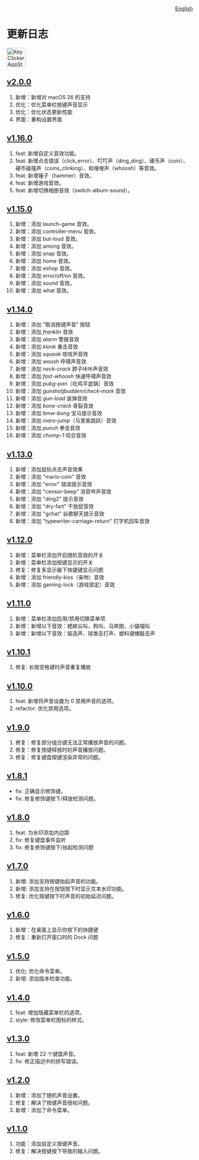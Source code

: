 <p align="right">
  <a href="./CHANGELOG.md">English</a>
</p>
<!--rehype:style=float: right; bottom: -36px; position: relative;-->

更新日志
===

<a target="_blank" href="https://apps.apple.com/app/key-clicker/6740425504" title="KeyClicker for macOS">
    <img alt="KeyClicker AppStore" src="https://jaywcjlove.github.io/sb/download/macos.svg" height="51">
</a>

## [v2.0.0](https://github.com/jaywcjlove/key-clicker/releases/tag/v2.0.0)

1. 新增：新增对 macOS 26 的支持
2. 优化：优化菜单栏按键声音显示
3. 优化：优化状态更新性能
4. 界面：重构设置界面

## [v1.16.0](https://github.com/jaywcjlove/key-clicker/releases/tag/v1.16.0)

1. feat: 新增自定义音效功能。
2. feat: 新增点击错误（click_error）、叮叮声（ding_ding）、硬币声（coin）、硬币碰撞声（coins_clinking）、和嗖嗖声（whoosh）等音效。
3. feat: 新增锤子（hammer）音效。
4. feat: 新增游戏音效。
5. feat: 新增切换相册音效（switch-album-sound）。

## [v1.15.0](https://github.com/jaywcjlove/key-clicker/releases/tag/v1.15.0)

1. 新增：添加 launch-game 音效。
2. 新增：添加 controller-menu 音效。
3. 新增：添加 but-loud 音效。
4. 新增：添加 among 音效。
5. 新增：添加 snap 音效。
6. 新增：添加 home 音效。
7. 新增：添加 eshop 音效。
8. 新增：添加 error/off/on 音效。
9. 新增：添加 sound 音效。
10. 新增：添加 what 音效。

## [v1.14.0](https://github.com/jaywcjlove/key-clicker/releases/tag/v1.14.0)

1. 新增：添加 “取消按键声音” 按钮
2. 新增：添加 *franklin* 音效
3. 新增：添加 *alarm* 警报音效
4. 新增：添加 *klonk* 重击音效
5. 新增：添加 *squeak* 吱吱声音效
6. 新增：添加 *woosh* 呼啸声音效
7. 新增：添加 *neck-crack* 脖子咔咔声音效
8. 新增：添加 *fast-whoosh* 快速呼啸声音效
9. 新增：添加 *pubg-pan*（吃鸡平底锅）音效
10. 新增：添加 *gunshotjbudden/check-mark* 音效
11. 新增：添加 *gun-load* 装弹音效
12. 新增：添加 *bone-crack* 骨裂音效
13. 新增：添加 *bmw-bong* 宝马提示音效
14. 新增：添加 *maro-jump*（马里奥跳跃）音效
15. 新增：添加 *punch* 拳击音效
16. 新增：添加 *chomp-1* 咬合音效

## [v1.13.0](https://github.com/jaywcjlove/key-clicker/releases/tag/v1.13.0)

1. 新增：添加鼠标点击声音效果
2. 新增：添加 "mario-coin" 音效
3. 新增：添加 "error" 错误提示音效
4. 新增：添加 "censor-beep" 消音哔声音效
5. 新增：添加 "ding2" 提示音效
6. 新增：添加 "dry-fart" 干放屁音效
7. 新增：添加 "gchat" 谷歌聊天提示音效
8. 新增：添加 "typewriter-carriage-return" 打字机回车音效

## [v1.12.0](https://github.com/jaywcjlove/key-clicker/releases/tag/v1.12.0)

1. 新增：菜单栏添加开启随机音效的开关
2. 新增：菜单栏添加按键显示的开关
3. 修复：修复多显示器下快捷键显示问题
4. 新增：添加 friendly-kiss（亲吻）音效
5. 新增：添加 gaming-lock（游戏锁定）音效

## [v1.11.0](https://github.com/jaywcjlove/key-clicker/releases/tag/v1.11.0)

1. 新增：菜单栏添加启用/禁用切换菜单项
2. 新增：新增以下音效：蟋蟀尖叫、狗叫、马奔跑、小猫喵叫
3. 新增：新增以下音效：锻造声、球类击打声、塑料键帽敲击声

## [v1.10.1](https://github.com/jaywcjlove/key-clicker/releases/tag/v1.10.1)

1. 修复: 长按空格键时声音重复播放

## [v1.10.0](https://github.com/jaywcjlove/key-clicker/releases/tag/v1.10.0)

1. feat: 新增将声音设置为 0 禁用声音的选项。
2. refactor: 优化禁用选项。

## [v1.9.0](https://github.com/jaywcjlove/key-clicker/releases/tag/v1.9.0)

1. 修复：修复部分组合键无法正常播放声音的问题。
2. 修复：修复按键释放时的声音播放问题。
3. 修复：修复键盘按键渲染异常的问题。

## [v1.8.1](https://github.com/jaywcjlove/key-clicker/releases/tag/v1.8.1)

- fix: 正确显示修饰键。
- fix: 修复修饰键按下/释放检测问题。

## [v1.8.0](https://github.com/jaywcjlove/key-clicker/releases/tag/v1.8.0)

1. feat: 为水印添加内边距
2. fix: 修复键盘事件监听
3. fix: 修复修饰键按下/抬起检测问题

## [v1.7.0](https://github.com/jaywcjlove/key-clicker/releases/tag/v1.7.0)

1. 新增: 添加支持按键抬起声音的功能。
2. 新增: 添加支持在按钮按下时显示文本水印功能。
3. 修复: 优化按键按下时声音的初始延迟问题。

## [v1.6.0](https://github.com/jaywcjlove/key-clicker/releases/tag/v1.6.0)

1. 新增：在桌面上显示你按下的快捷键  
2. 修复：重新打开窗口时的 Dock 问题

## [v1.5.0](https://github.com/jaywcjlove/key-clicker/releases/tag/v1.5.0)

1. 优化: 优化命令菜单。
2. 新增: 添加版本检查功能。

## [v1.4.0](https://github.com/jaywcjlove/key-clicker/releases/tag/v1.4.0)

1. feat: 增加隐藏菜单栏的选项。
2. style: 修改菜单栏图标的样式。

## [v1.3.0](https://github.com/jaywcjlove/key-clicker/releases/tag/v1.3.0)

1. feat: 新增 22 个键盘声音。
2. fix: 修正描述中的拼写错误。

## [v1.2.0](https://github.com/jaywcjlove/key-clicker/releases/tag/v1.2.0)

1. 新增：添加了随机声音设置。
2. 修复：解决了按键声音授权问题。
3. 新增：添加了命令菜单。

## [v1.1.0](https://github.com/jaywcjlove/key-clicker/releases/tag/v1.1.0)

1. 功能：添加自定义按键声音。
2. 修复：解决按键按下导致的输入问题。
